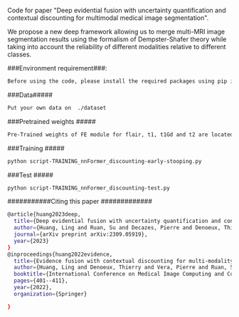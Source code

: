 Code for paper "Deep evidential fusion with uncertainty quantification and contextual discounting for multimodal medical image segmentation".

We propose a new deep framework allowing us to merge multi-MRI image segmentation results using the formalism of Dempster-Shafer theory while taking into account the reliability of different modalities relative to different classes.

###Environment requirement###:
```bash
Before using the code, please install the required packages using pip install -r requirements.txt
```

###Data#####
```bash
Put your own data on  ./dataset
```

###Pretrained weights #####
```bash
Pre-Trained weights of FE module for flair, t1, t1Gd and t2 are located in ./Pretrained_model.
```

###Training #####
```bash
python script-TRAINING_nnFormer_discounting-early-stooping.py
```

###Test #####
```bash
python script-TRAINING_nnFormer_discounting-test.py
```

###########Citing this paper #############
```bash
@article{huang2023deep,
  title={Deep evidential fusion with uncertainty quantification and contextual discounting for multimodal medical image segmentation},
  author={Huang, Ling and Ruan, Su and Decazes, Pierre and Denoeux, Thierry},
  journal={arXiv preprint arXiv:2309.05919},
  year={2023}
}
@inproceedings{huang2022evidence,
  title={Evidence fusion with contextual discounting for multi-modality medical image segmentation},
  author={Huang, Ling and Denoeux, Thierry and Vera, Pierre and Ruan, Su},
  booktitle={International Conference on Medical Image Computing and Computer-Assisted Intervention},
  pages={401--411},
  year={2022},
  organization={Springer}

}
```

